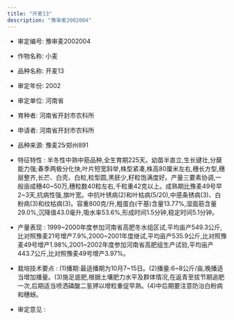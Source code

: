```yaml
---
title: "开麦13"
description: "豫审麦2002004"
---
```

* 审定编号:  豫审麦2002004

*  作物名称:  小麦

*  品种名称:  开麦13

*  审定年份:  2002

*  审定单位:  河南省

* 育种者:  河南省开封市农科所

*  申请者:  河南省开封市农科所

*  品种来源:  豫麦25∕郑州891

*  特征特性 : 
半冬性中熟中筋品种,全生育期225天。幼苗半直立,生长键壮,分蘖能力强;春季两极分化快,叶片短宽斜举,株型紧凑,株高80厘米左右,穗长方型,穗层整齐,长芒、白壳、白粒,粒型圆,黑胚少,籽粒饱满度好。产量三要素协调,一般亩成穗40~50万,穗粒数40粒左右,千粒重42克以上。成熟期比豫麦49号早2~3天,抗病性强,旗叶宽。中抗叶锈病(2)和叶枯病(5/20),中感条锈病(3)、白粉病(3)和纹枯病(3)。容重800克/升,粗蛋白(干基)含量13.77%,湿面筋含量29.0%,沉降值43.0毫升,吸水率53.6%,形成时间1.5分钟,稳定时间5.1分钟。
 
*  产量表现 : 
1999~2000年度参加河南省高肥冬水组区试,平均亩产549.3公斤,比对照豫麦21号增产7.9%,2000~2001年度继试,平均亩产535.9公斤,比对照豫麦49号增产1.98%,2001~2002年度参加河南省高肥组生产试验,平均亩产443.7公斤,比对照豫麦49号增产3.97%。

*  栽培技术要点 : 
(1)播期:最适播期为10月7~15日。(2)播量:6~8公斤/亩,晚播适当增加播量。(3)施足底肥,根据土壤肥力水平及群体情况,在返青至拔节期追肥一次,后期适当喷洒磷酸二氢钾以增粒重促早熟。(4)中后期要注意防治白粉病和穗蚜。

*  审定意见 : 

